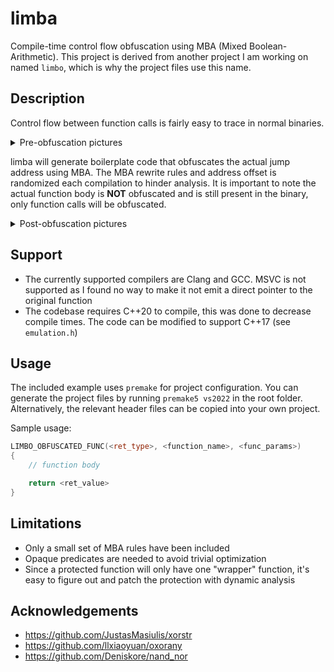 # limba
Compile-time control flow obfuscation using MBA (Mixed Boolean-Arithmetic). This project is derived from another project I am working on named ``limbo``, which is why the project files use this name.

## Description
Control flow between function calls is fairly easy to trace in normal binaries.
<details>
<summary>Pre-obfuscation pictures</summary>
 
![image](https://github.com/ThatLing/limba/assets/24573384/edeed1ee-b6cf-43d4-8f18-651e1194d9db)  
![image](https://github.com/ThatLing/limba/assets/24573384/fe62c45a-1a0f-4d3e-8dcc-4113f9c2b5eb)  

</details>

limba will generate boilerplate code that obfuscates the actual jump address using MBA. The MBA rewrite rules and address offset is randomized each compilation to hinder analysis. It is important to note the actual function body is **NOT** obfuscated and is still present in the binary, only function calls will be obfuscated. 
<details>
<summary>Post-obfuscation pictures</summary>

![image](https://github.com/ThatLing/limba/assets/24573384/a8269a93-f61a-4e7a-a8b7-9c6fc2a75747)  
![image](https://github.com/ThatLing/limba/assets/24573384/796d3d9a-36c9-4151-ae8c-3a9798ab346e)  
![image](https://github.com/ThatLing/limba/assets/24573384/3ad4b009-e145-49c0-8fa2-0e11f7af1b23)  

</details>


## Support
- The currently supported compilers are Clang and GCC. MSVC is not supported as I found no way to make it not emit a direct pointer to the original function
- The codebase requires C++20 to compile, this was done to decrease compile times. The code can be modified to support C++17 (see ``emulation.h``)

## Usage
The included example uses ``premake`` for project configuration. You can generate the project files by running ``premake5 vs2022`` in the root folder. Alternatively, the relevant header files can be copied into your own project.

Sample usage:
```cpp
LIMBO_OBFUSCATED_FUNC(<ret_type>, <function_name>, <func_params>)
{
	// function body

	return <ret_value>
}
```

## Limitations
- Only a small set of MBA rules have been included
- Opaque predicates are needed to avoid trivial optimization
- Since a protected function will only have one "wrapper" function, it's easy to figure out and patch the protection with dynamic analysis

## Acknowledgements
- https://github.com/JustasMasiulis/xorstr
- https://github.com/llxiaoyuan/oxorany
- https://github.com/Deniskore/nand_nor
